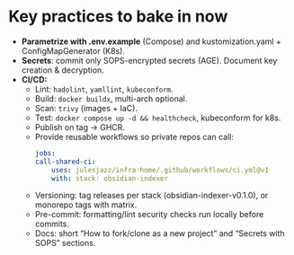 # Key practices to bake in now

- **Parametrize with .env.example** (Compose) and kustomization.yaml + ConfigMapGenerator (K8s).
- **Secrets**: commit only SOPS-encrypted secrets (AGE). Document key creation & decryption.
- **CI/CD:**
    - Lint: `hadolint`, `yamllint`, `kubeconform`.
    - Build: `docker buildx`, multi-arch optional.
    - Scan: `trivy` (images + IaC).
    - Test: `docker compose up -d && healthcheck`, kubeconform for k8s.
    - Publish on tag → GHCR.
    - Provide reusable workflows so private repos can call:
        ```yaml
        jobs:
        call-shared-ci:
            uses: julesjazz/infra-home/.github/workflows/ci.yml@v1
            with: stack: obsidian-indexer
        ```
    - Versioning: tag releases per stack (obsidian-indexer-v0.1.0), or monorepo tags with matrix.
    - Pre-commit: formatting/lint security checks run locally before commits.
    - Docs: short “How to fork/clone as a new project” and “Secrets with SOPS” sections.
